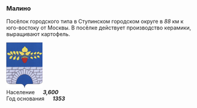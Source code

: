 <!--2022-07-19 00:56:04-->
### Малино
Посёлок городского типа в Ступинском городском округе в *88* км к юго-востоку от Москвы.
В посёлке действует производство керамики, выращивают картофель.

<img src="./Malino.png" width="96px"><br>
Население &emsp; ***3,600*** &emsp;<br>
Год&nbsp;основания &emsp; ***1353***